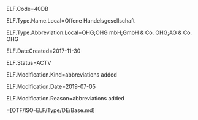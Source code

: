 ELF.Code=40DB

ELF.Type.Name.Local=Offene Handelsgesellschaft

ELF.Type.Abbreviation.Local=OHG;OHG mbH;GmbH & Co. OHG;AG & Co. OHG

ELF.DateCreated=2017-11-30

ELF.Status=ACTV

ELF.Modification.Kind=abbreviations added

ELF.Modification.Date=2019-07-05

ELF.Modification.Reason=abbreviations added

=[OTF/ISO-ELF/Type/DE/Base.md]

